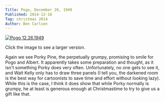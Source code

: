 ```yaml
---
Title: Pogo, December 26, 1949
Published: 2014-12-16
Tag: christmas 2014
Author: Ben Carlsen
---
```

[![Pogo 12.26.1949](http://blog.arkholt.com/media/decstrips/16-christmas1949.jpg)](http://blog.arkholt.com/media/decstrips/16-christmas1949.jpg)

Click the image to see a larger version.

Again we see Porky Pine, the perpetually grumpy, promising to smile for Pogo and Albert. It apparently takes some preparation and thought, as it isn't something Porky does very often. Unfortunately, no one gets to see it, and Walt Kelly only has to draw three panels (I tell you, the darkened room is the best way for cartoonists to save time and effort without looking lazy). While this is the case, I think it does show that while Porky normally is grumpy, he at least is generous enough at Christmastime to try to give us a gift like that.
